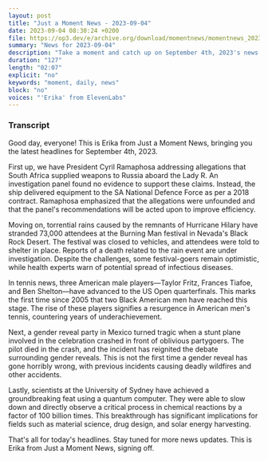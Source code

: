 ```yaml
---
layout: post
title: "Just a Moment News - 2023-09-04"
date: 2023-09-04 08:30:24 +0200
file: https://op3.dev/e/archive.org/download/momentnews/momentnews_2023-09-04.mp3
summary: "News for 2023-09-04"
description: "Take a moment and catch up on September 4th, 2023's news."
duration: "127"
length: "02:07"
explicit: "no"
keywords: "moment, daily, news"
block: "no"
voices: "'Erika' from ElevenLabs"
---
```


### Transcript

Good day, everyone! This is Erika from Just a Moment News, bringing you the latest headlines for September 4th, 2023.

First up, we have President Cyril Ramaphosa addressing allegations that South Africa supplied weapons to Russia aboard the Lady R. An investigation panel found no evidence to support these claims. Instead, the ship delivered equipment to the SA National Defence Force as per a 2018 contract. Ramaphosa emphasized that the allegations were unfounded and that the panel's recommendations will be acted upon to improve efficiency.

Moving on, torrential rains caused by the remnants of Hurricane Hilary have stranded 73,000 attendees at the Burning Man festival in Nevada's Black Rock Desert. The festival was closed to vehicles, and attendees were told to shelter in place. Reports of a death related to the rain event are under investigation. Despite the challenges, some festival-goers remain optimistic, while health experts warn of potential spread of infectious diseases.

In tennis news, three American male players—Taylor Fritz, Frances Tiafoe, and Ben Shelton—have advanced to the US Open quarterfinals. This marks the first time since 2005 that two Black American men have reached this stage. The rise of these players signifies a resurgence in American men's tennis, countering years of underachievement.

Next, a gender reveal party in Mexico turned tragic when a stunt plane involved in the celebration crashed in front of oblivious partygoers. The pilot died in the crash, and the incident has reignited the debate surrounding gender reveals. This is not the first time a gender reveal has gone horribly wrong, with previous incidents causing deadly wildfires and other accidents.

Lastly, scientists at the University of Sydney have achieved a groundbreaking feat using a quantum computer. They were able to slow down and directly observe a critical process in chemical reactions by a factor of 100 billion times. This breakthrough has significant implications for fields such as material science, drug design, and solar energy harvesting.

That's all for today's headlines. Stay tuned for more news updates. This is Erika from Just a Moment News, signing off.
